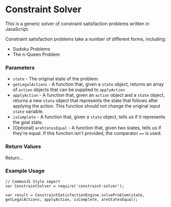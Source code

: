 # Constraint Solver #
This is a generic solver of constraint satisfaction problems written in JavaScript.

Constraint satisfaction problems take a number of different forms, including:
* Sudoku Problems
* The n-Queen Problem

### Parameters ###
* `state` - The original state of the problem.
* `getLegalActions` - A function that, given a `state` object, returns an array of `action` objects that can be supplied to `applyAction`
* `applyAction` - A function that, given an `action` object and a `state` object, returns a new `state` object that
represents the state that follows after applying the action. This function should not change the original input `state` variable.
* `isComplete` - A function that, given a `state` object, tells us if it represents the goal state.
* [Optional] `areStatesEqual` - A function that, given two states, tells us if they're equal. If this function isn't provided, the comparator `==` is used.

### Return Values ###
Return...

### Example Usage ###
```
// CommonJS Style import
var ConstraintSolver = require('constraint-solver');

var result = ConstraintSatisfactionEngine.solveProblem(state, getLegalActions, applyAction, isComplete, areStatesEqual);
```